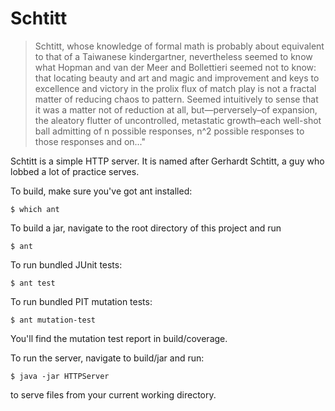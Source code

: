 # Schtitt
>Schtitt, whose knowledge of formal math is probably about equivalent
to that of a Taiwanese kindergartner, nevertheless seemed to know what
Hopman and van der Meer and Bollettieri seemed not to know: that
locating beauty and art and magic and improvement and keys to
excellence and victory in the prolix flux of match play is not a
fractal matter of reducing chaos to pattern. Seemed intuitively to
sense that it was a matter not of reduction at all, but—perversely–of
expansion, the aleatory flutter of uncontrolled, metastatic
growth–each well-shot ball admitting of n possible responses, n^2
possible responses to those responses and on..."

Schtitt is a simple HTTP server. It is named after Gerhardt Schtitt, a
guy who lobbed a lot of practice serves.

To build, make sure you've got ant installed:
```
$ which ant
```
To build a jar, navigate to the root directory of this project and run
```
$ ant
```
To run bundled JUnit tests:
```
$ ant test
```
To run bundled PIT mutation tests:
```
$ ant mutation-test
```
You'll find the mutation test report in build/coverage.

To run the server, navigate to build/jar and run:
```
$ java -jar HTTPServer
```
to serve files from your current working directory.


